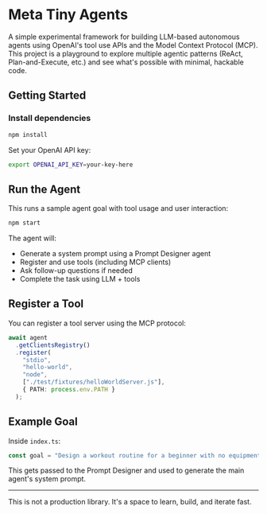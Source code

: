 # Meta Tiny Agents

A simple experimental framework for building LLM-based autonomous agents using OpenAI's tool use APIs and the Model Context Protocol (MCP). This project is a playground to explore multiple agentic patterns (ReAct, Plan-and-Execute, etc.) and see what's possible with minimal, hackable code.

## Getting Started

### Install dependencies

```bash
npm install
```

Set your OpenAI API key:

```bash
export OPENAI_API_KEY=your-key-here
```

## Run the Agent

This runs a sample agent goal with tool usage and user interaction:

```bash
npm start
```

The agent will:

- Generate a system prompt using a Prompt Designer agent
- Register and use tools (including MCP clients)
- Ask follow-up questions if needed
- Complete the task using LLM + tools

## Register a Tool

You can register a tool server using the MCP protocol:

```ts
await agent
  .getClientsRegistry()
  .register(
    "stdio",
    "hello-world",
    "node",
    ["./test/fixtures/helloWorldServer.js"],
    { PATH: process.env.PATH }
  );
```

## Example Goal

Inside `index.ts`:

```ts
const goal = "Design a workout routine for a beginner with no equipment.";
```

This gets passed to the Prompt Designer and used to generate the main agent's system prompt.

---

This is not a production library. It's a space to learn, build, and iterate fast.

